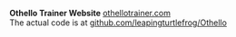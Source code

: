 **Othello Trainer Website**
[othellotrainer.com](https://othellotrainer.com)
<br>
The actual code is at [github.com/leapingturtlefrog/Othello](https://github.com/leapingturtlefrog/Othello)
